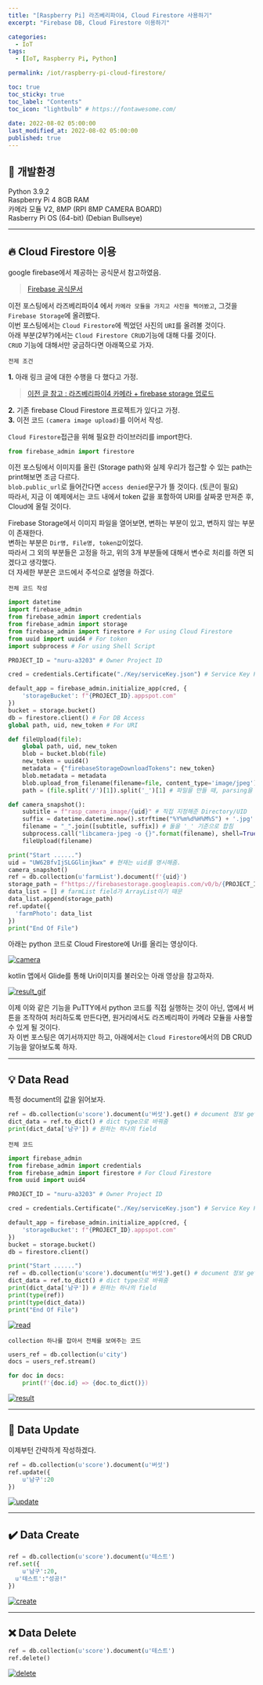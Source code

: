 ```yaml
---
title: "[Raspberry Pi] 라즈베리파이4, Cloud Firestore 사용하기"  
excerpt: "Firebase DB, Cloud Firestore 이용하기"

categories:
  - IoT
tags:
  - [IoT, Raspberry Pi, Python]

permalink: /iot/raspberry-pi-cloud-firestore/

toc: true
toc_sticky: true
toc_label: "Contents"
toc_icon: "lightbulb" # https://fontawesome.com/
 
date: 2022-08-02 05:00:00
last_modified_at: 2022-08-02 05:00:00
published: true
---
```


## 🔧 개발환경

Python 3.9.2  
Raspberry Pi 4 8GB RAM  
카메라 모듈 V2, 8MP (RPI 8MP CAMERA BOARD)  
Rasberry Pi OS (64-bit) (Debian Bullseye)  

---  

## 🔥 Cloud Firestore 이용 

google firebase에서 제공하는 공식문서 참고하였음.  

> [Firebase 공식문서](https://firebase.google.com/docs/firestore/quickstart?hl=ko#python)  

이전 포스팅에서 라즈베리파이4 에서 `카메라 모듈을 가지고 사진을 찍어봤고`, 그것을 `Firebase Storage`에 올려봤다.  
이번 포스팅에서는 `Cloud Firestore`에 찍었던 사진의 `URI`를 올려볼 것이다.  
아래 부분(2부?)에서는 `Cloud Firestore CRUD`기능에 대해 다룰 것이다.  
`CRUD` 기능에 대해서만 궁금하다면 아래쪽으로 가자.  

`전제 조건`  

**1.** 아래 링크 글에 대한 수행을 다 했다고 가정.  

> [이전 글 참고 : 라즈베리파이4 카메라 + firebase storage 업로드](https://kdjun97.github.io/iot/raspberry-pi-firebase-storage/)  

**2.** 기존 firebase Cloud Firestore 프로젝트가 있다고 가정.  
**3.** 이전 코드 `(camera image upload)`를 이어서 작성.  

`Cloud Firestore`접근을 위해 필요한 라이브러리를 import한다.  

```python
from firebase_admin import firestore
```

이전 포스팅에서 이미지를 올린 (Storage path)와 실제 우리가 접근할 수 있는 path는 print해보면 조금 다르다.  
`blob.public_url`로 들어간다면 `access denied`문구가 뜰 것이다. (토큰이 필요)  
따라서, 지금 이 예제에서는 코드 내에서 token 값을 포함하여 URI를 살짜쿵 만져준 후, Cloud에 올릴 것이다.  

Firebase Storage에서 이미지 파일을 열어보면, 변하는 부분이 있고, 변하지 않는 부분이 존재한다.  
변하는 부분은 `Dir명, File명, token값`이었다.  
따라서 그 외의 부분들은 고정을 하고, 위의 3개 부분들에 대해서 변수로 처리를 하면 되겠다고 생각했다.  
더 자세한 부분은 코드에서 주석으로 설명을 하겠다.  

`전체 코드 작성`  

```python
import datetime
import firebase_admin
from firebase_admin import credentials
from firebase_admin import storage
from firebase_admin import firestore # For using Cloud Firestore
from uuid import uuid4 # For token
import subprocess # For using Shell Script

PROJECT_ID = "nuru-a3203" # Owner Project ID

cred = credentials.Certificate("./Key/serviceKey.json") # Service Key Path

default_app = firebase_admin.initialize_app(cred, {
    'storageBucket': f"{PROJECT_ID}.appspot.com"
})
bucket = storage.bucket()
db = firestore.client() # For DB Access
global path, uid, new_token # For URI

def fileUpload(file):
    global path, uid, new_token
    blob = bucket.blob(file)
    new_token = uuid4()
    metadata = {"firebaseStorageDownloadTokens": new_token}
    blob.metadata = metadata
    blob.upload_from_filename(filename=file, content_type='image/jpeg')
    path = (file.split('/')[1]).split('_')[1] # 파일을 만들 때, parsing을 고려하여 만들었기 때문에 정해진 형식 내에서 split

def camera_snapshot():
    subtitle = f"rasp_camera_image/{uid}" # 직접 지정해준 Directory/UID
    suffix = datetime.datetime.now().strftime("%Y%m%d%H%M%S") + '.jpg' # 현재시간
    filename = "_".join([subtitle, suffix]) # 둘을 '_' 기준으로 합침
    subprocess.call("libcamera-jpeg -o {}".format(filename), shell=True) # Shell Script 실행 (libcamera 이용)
    fileUpload(filename)

print("Start ......")
uid = "UW62BfvIjSLGGlinjkwx" # 현재는 uid를 명시해줌.
camera_snapshot()
ref = db.collection(u'farmList').document(f'{uid}')
storage_path = f"https://firebasestorage.googleapis.com/v0/b/{PROJECT_ID}.appspot.com/o/rasp_camera_image%2F{uid}_{path}?alt=media&token={new_token}"
data_list = [] # farmList field가 ArrayList이기 때문
data_list.append(storage_path)
ref.update({
  'farmPhoto': data_list
})
print("End Of File")
```

아래는 python 코드로 Cloud Firestore에 Uri를 올리는 영상이다.  

<a href="https://kdjun97.github.io/assets/images/post_img/iot/raspberry-pi-cloud-firestore/camera.gif">
  <img src="/assets/images/post_img/iot/raspberry-pi-cloud-firestore/camera.gif" alt="camera">
</a>  

kotlin 앱에서 Glide를 통해 Uri이미지를 불러오는 아래 영상을 참고하자.  

<a href="https://kdjun97.github.io/assets/images/post_img/iot/raspberry-pi-cloud-firestore/result.gif">
  <img src="/assets/images/post_img/iot/raspberry-pi-cloud-firestore/result.gif" alt="result_gif">
</a>  

이제 이와 같은 기능을 PuTTY에서 python 코드를 직접 실행하는 것이 아닌, 앱에서 버튼을 조작하여 처리하도록 만든다면, 원거리에서도 라즈베리파이 카메라 모듈을 사용할 수 있게 될 것이다.  
자 이번 포스팅은 여기서까지만 하고, 아래에서는 `Cloud Firestore`에서의 DB CRUD 기능을 알아보도록 하자.  

---  

## 💡 Data Read

특정 document의 값을 읽어보자.  

```python
ref = db.collection(u'score').document(u'버섯').get() # document 정보 get
dict_data = ref.to_dict() # dict type으로 바꿔줌
print(dict_data['남구']) # 원하는 하나의 field
```

`전체 코드`  

```python
import firebase_admin
from firebase_admin import credentials
from firebase_admin import firestore # For Cloud Firestore
from uuid import uuid4

PROJECT_ID = "nuru-a3203" # Owner Project ID

cred = credentials.Certificate("./Key/serviceKey.json") # Service Key Path

default_app = firebase_admin.initialize_app(cred, {
    'storageBucket': f"{PROJECT_ID}.appspot.com"
})
bucket = storage.bucket()
db = firestore.client()

print("Start ......")
ref = db.collection(u'score').document(u'버섯').get() # document 정보 get
dict_data = ref.to_dict() # dict type으로 바꿔줌
print(dict_data['남구']) # 원하는 하나의 field
print(type(ref))
print(type(dict_data))
print("End Of File")
```

<a href="https://kdjun97.github.io/assets/images/post_img/iot/raspberry-pi-cloud-firestore/read.JPG">
  <img src="/assets/images/post_img/iot/raspberry-pi-cloud-firestore/read.JPG" alt="read">
</a>  

`collection 하나를 잡아서 전체를 보여주는 코드`  

```python
users_ref = db.collection(u'city')
docs = users_ref.stream()

for doc in docs:
	print(f'{doc.id} => {doc.to_dict()})
```

<a href="https://kdjun97.github.io/assets/images/post_img/iot/raspberry-pi-cloud-firestore/result.JPG">
  <img src="/assets/images/post_img/iot/raspberry-pi-cloud-firestore/result.JPG" alt="result">
</a>  

---  

## 🔧 Data Update

이제부턴 간략하게 작성하겠다.  

```python
ref = db.collection(u'score').document(u'버섯')
ref.update({
	u'남구':20
})
```

<a href="https://kdjun97.github.io/assets/images/post_img/iot/raspberry-pi-cloud-firestore/update.gif">
  <img src="/assets/images/post_img/iot/raspberry-pi-cloud-firestore/update.gif" alt="update">
</a>  

---  

## ✔️ Data Create

```python
ref = db.collection(u'score').document(u'테스트')
ref.set({
	u'남구':20,
  u'테스트':"성공!"
})
```

<a href="https://kdjun97.github.io/assets/images/post_img/iot/raspberry-pi-cloud-firestore/create.gif">
  <img src="/assets/images/post_img/iot/raspberry-pi-cloud-firestore/create.gif" alt="create">
</a>  

---  

## ❌ Data Delete

```python
ref = db.collection(u'score').document(u'테스트')
ref.delete()
```

<a href="https://kdjun97.github.io/assets/images/post_img/iot/raspberry-pi-cloud-firestore/delete.gif">
  <img src="/assets/images/post_img/iot/raspberry-pi-cloud-firestore/delete.gif" alt="delete">
</a>  
